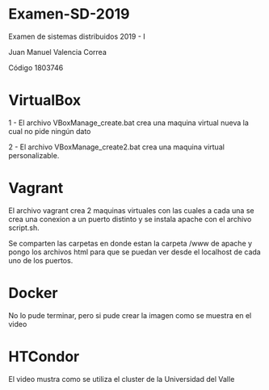 # Examen-SD-2019
Examen de sistemas distribuidos 2019 - I

Juan Manuel Valencia Correa

Código 1803746

# VirtualBox

1 - El archivo VBoxManage_create.bat crea una maquina virtual nueva la cual no pide ningún dato

2 - El archivo VBoxManage_create2.bat crea una maquina virtual personalizable.


# Vagrant

El archivo vagrant crea 2 maquinas virtuales con las cuales a cada una se crea una conexion a un puerto distinto y se instala apache con el archivo script.sh.

Se comparten las carpetas en donde estan la carpeta /www de apache y pongo los archivos html para que se puedan ver desde el localhost de cada uno de los puertos.

# Docker

No lo pude terminar, pero si pude crear la imagen como se muestra en el video

# HTCondor

El video mustra como se utiliza el cluster de la Universidad del Valle
